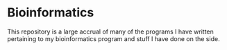 # Bioinformatics
This repository is a large accrual of many of the programs I have written pertaining to my bioinformatics program
and stuff I have done on the side.  

